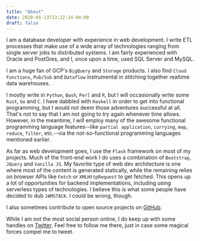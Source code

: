 ```yaml
---
title: "About"
date: 2020-05-13T13:22:24-04:00
draft: false
---
```

I am a database developer with experience in web development. I write ETL processes that make use of a wide array of technologies ranging from single server jobs to distributed systems. I am fairly experienced with Oracle and PostGres, and I, once upon a time, used SQL Server and MySQL.

I am a huge fan of GCP's `BigQuery` and `Storage` products. I also find `Cloud Functions`, `Pub/Sub` and `Dataflow` instrumental in stitching together realtime data warehouses.

I mostly write in `Python`, `Bash`, `Perl` and `R`, but I will occasionally write some `Rust`, `Go` and `C`. I have dabbled with `Haskell` in order to get into functional programming, but I would not deem those adventures successful at all. That's not to say that I am not going to try again whenever time allows. However, in the meantime, I will employ many of the awesome functional programming language features--like `partial application`, `currying`, `map`, `reduce`, `filter`, etc.--via the not-so-functional programming languages mentioned earlier.

As far as web development goes, I use the `Flask` framework on most of my projects. Much of the front-end work I do uses a combination of `Bootstrap`, `JQuery` and `Vanilla JS`. My favorite type of web dev architecture is one where most of the content is generated statically, while the remaining relies on browser APIs like `Fetch` or `XMLHttpRequest` to get fetched. This opens up a lot of opportunities for backend implementations, including using serverless types of technologies. I believe this is what some people have decided to dub `JAMSTACK`. I could be wrong, though.

I also sometimes contribute to open source projects on [GitHub](https://github.com/AbdouSeck).

While I am not the most social person online, I do keep up with some handles on [Twitter](https://twitter.com/djily02016). Feel free to follow me there, just in case some magical forces compel me to tweet.
